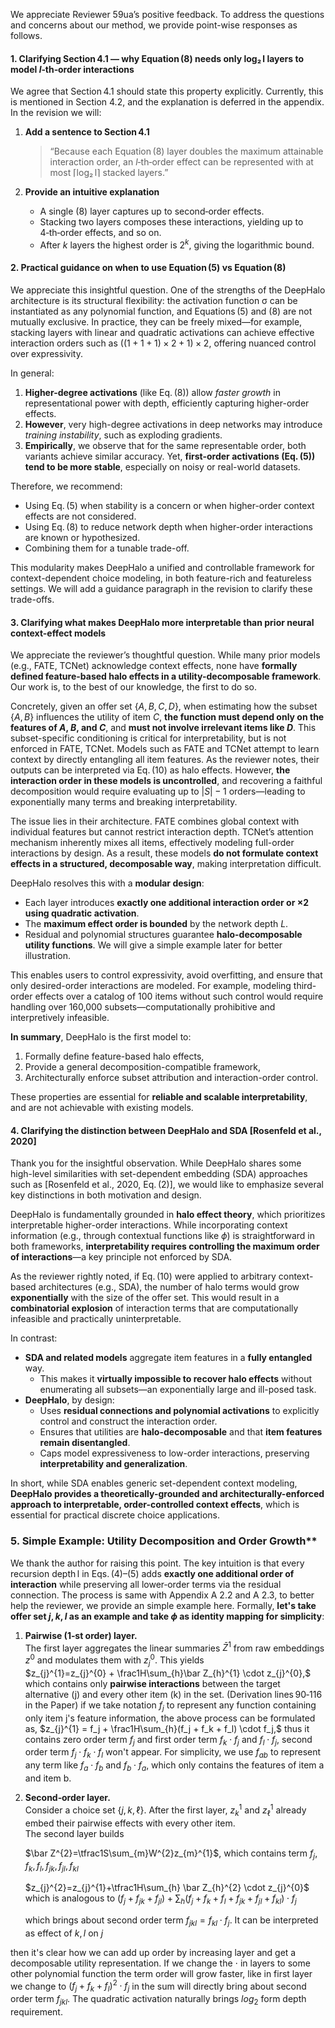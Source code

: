 We appreciate Reviewer 59ua’s positive feedback. To address the questions and concerns about our method, we provide point-wise responses as follows.

#### 1. Clarifying Section 4.1 — why Equation (8) needs only **log₂ l** layers to model *l*‑th‑order interactions

We agree that Section 4.1 should state this property explicitly. Currently, this is mentioned in Section 4.2, and the explanation is deferred in the appendix. 
In the revision we will:

1. **Add a sentence to Section 4.1**  
   > “Because each Equation (8) layer doubles the maximum attainable interaction order, an *l*‑th‑order effect can be represented with at most ⌈log₂ l⌉ stacked layers.”

2. **Provide an intuitive explanation**  
   - A single (8) layer captures up to second‑order effects.  
   - Stacking two layers composes these interactions, yielding up to 4‑th‑order effects, and so on.  
   - After *k* layers the highest order is $2^{k}$, giving the logarithmic bound.


#### 2. Practical guidance on when to use Equation (5) vs Equation (8)

We appreciate this insightful question. One of the strengths of the DeepHalo architecture is its structural flexibility: the activation function σ can be instantiated as any polynomial function, and Equations (5) and (8) are not mutually exclusive. In practice, they can be freely mixed—for example, stacking layers with linear and quadratic activations can achieve effective interaction orders such as $((1+1+1)\times2+1)\times2$, offering nuanced control over expressivity.

In general:

1. **Higher-degree activations** (like Eq. (8)) allow *faster growth* in representational power with depth, efficiently capturing higher-order effects.
2. **However**, very high-degree activations in deep networks may introduce *training instability*, such as exploding gradients.
3. **Empirically**, we observe that for the same representable order, both variants achieve similar accuracy. Yet, **first-order activations (Eq. (5)) tend to be more stable**, especially on noisy or real-world datasets.

Therefore, we recommend:

- Using Eq. (5) when stability is a concern or when higher-order context effects are not considered.
- Using Eq. (8) to reduce network depth when higher-order interactions are known or hypothesized.
- Combining them for a tunable trade-off.

This modularity makes DeepHalo a unified and controllable framework for context-dependent choice modeling, in both feature-rich and featureless settings. We will add a guidance paragraph in the revision to clarify these trade-offs.

#### 3. Clarifying what makes DeepHalo more interpretable than prior neural context-effect models

We appreciate the reviewer’s thoughtful question. While many prior models (e.g., FATE, TCNet) acknowledge context effects, none have **formally defined feature-based halo effects in a utility-decomposable framework**. Our work is, to the best of our knowledge, the first to do so.

Concretely, given an offer set $\{A, B, C, D\}$, when estimating how the subset $\{A, B\}$ influences the utility of item $C$, **the function must depend only on the features of $A$, $B$, and $C$**, and **must not involve irrelevant items like $D$**. This subset-specific conditioning is critical for interpretability, but is not enforced in FATE, TCNet. Models such as FATE and TCNet attempt to learn context by directly entangling all item features. As the reviewer notes, their outputs can be interpreted via Eq. (10) as halo effects. However, **the interaction order in these models is uncontrolled**, and recovering a faithful decomposition would require evaluating up to $|S|-1$ orders—leading to exponentially many terms and breaking interpretability.

The issue lies in their architecture. FATE combines global context with individual features but cannot restrict interaction depth. TCNet’s attention mechanism inherently mixes all items, effectively modeling full-order interactions by design. As a result, these models **do not formulate context effects in a structured, decomposable way**, making interpretation difficult.

DeepHalo resolves this with a **modular design**:

- Each layer introduces **exactly one additional interaction order or $\times 2$ using quadratic activation**.
- The **maximum effect order is bounded** by the network depth $L$.
- Residual and polynomial structures guarantee **halo-decomposable utility functions**. We will give a simple example later for better illustration.

This enables users to control expressivity, avoid overfitting, and ensure that only desired-order interactions are modeled. For example, modeling third-order effects over a catalog of 100 items without such control would require handling over 160,000 subsets—computationally prohibitive and interpretively infeasible.

**In summary**, DeepHalo is the first model to:

1. Formally define feature-based halo effects, 
2. Provide a general decomposition-compatible framework,
3. Architecturally enforce subset attribution and interaction-order control.

These properties are essential for **reliable and scalable interpretability**, and are not achievable with existing models.

#### 4. Clarifying the distinction between DeepHalo and SDA [Rosenfeld et al., 2020]

Thank you for the insightful observation. While DeepHalo shares some high-level similarities with set-dependent embedding (SDA) approaches such as [Rosenfeld et al., 2020, Eq. (2)], we would like to emphasize several key distinctions in both motivation and design.

DeepHalo is fundamentally grounded in **halo effect theory**, which prioritizes interpretable higher-order interactions. While incorporating context information (e.g., through contextual functions like $\phi$) is straightforward in both frameworks, **interpretability requires controlling the maximum order of interactions**—a key principle not enforced by SDA.

As the reviewer rightly noted, if Eq. (10) were applied to arbitrary context-based architectures (e.g., SDA), the number of halo terms would grow **exponentially** with the size of the offer set. This would result in a **combinatorial explosion** of interaction terms that are computationally infeasible and practically uninterpretable.

In contrast:

- **SDA and related models** aggregate item features in a **fully entangled** way.
  - This makes it **virtually impossible to recover halo effects** without enumerating all subsets—an exponentially large and ill-posed task.
- **DeepHalo**, by design:
  - Uses **residual connections and polynomial activations** to explicitly control and construct the interaction order.
  - Ensures that utilities are **halo-decomposable** and that **item features remain disentangled**.
  - Caps model expressiveness to low-order interactions, preserving **interpretability and generalization**.

In short, while SDA enables generic set-dependent context modeling, **DeepHalo provides a theoretically-grounded and architecturally-enforced approach to interpretable, order-controlled context effects**, which is essential for practical discrete choice applications.

### 5. Simple Example: Utility Decomposition and Order Growth**
We thank the author for raising this point.  The key intuition is that every recursion depth l in Eqs. (4)–(5) adds **exactly one additional order of interaction** while preserving all lower‑order terms via the residual connection. The process is same with Appendix A 2.2 and A 2.3, to better help the reviewer, we provide an simple example here. Formally, **let's take offer set ${j, k, l}$ as an example and take $\phi$ as identity mapping for simplicity**:

1. **Pairwise (1‑st order) layer.**  
   The first layer aggregates the linear summaries $\bar Z^{1}$ from raw embeddings $z^{0}$ and modulates them with $z_{j}^{0}$. This yields  
   $z_{j}^{1}=z_{j}^{0} + \frac1H\sum_{h}\bar Z_{h}^{1} \cdot z_{j}^{0},$  
   which contains only **pairwise interactions** between the target alternative \(j\) and every other item \(k\) in the set.  (Derivation lines 90‑116 in the Paper)
   if we take notation $f_j$ to represent any function containing only item j's feature information, the above process can be formulated as,
   $z_{j}^{1} = f_j + \frac1H\sum_{h}(f_j + f_k + f_l) \cdot f_j,$ thus it contains zero order term $f_j$ and first order term $f_k \cdot f_j$ and $f_l \cdot f_j$, second order term $f_j \cdot f_k \cdot f_l$ won't appear. For simplicity, we use $f_{ab}$ to represent any term like $f_a \cdot f_b$ and $f_b \cdot f_a$, which only contains the features of item a and item b.

2. **Second‑order layer.**  
   Consider a choice set $\{j,k,\ell\}$.  After the first layer, $z_{k}^{1}$ and $z_{\ell}^{1}$ already embed their pairwise effects with every other item.  
   The second layer builds
    
   $\bar Z^{2}=\tfrac1S\sum_{m}W^{2}z_{m}^{1}$, which contains term $f_j, f_k, f_l, f_{jk}, f_{jl}, f_{kl}$
   
   $z_{j}^{2}=z_{j}^{1}+\tfrac1H\sum_{h} \bar Z_{h}^{2} \cdot z_{j}^{0}$ which is analogous to $(f_j + f_{jk} + f_{jl}) + \sum_h(f_j + f_k + f_l + f_{jk} + f_{jl} + f_{kl}) \cdot f_j$
   
   which brings about second order term $f_{jkl} = f_{kl} \cdot f_{j}$. It can be interpreted as effect of ${k,l}$ on $j$

then it's clear how we can add up order by increasing layer and get a decomposable utility representation. If we change the $\cdot$ in layers to some other polynomial function the term order will grow faster, like in first layer we change to $(f_j + f_k + f_l)^2 \cdot f_j$ in the sum will directly bring about second order term $f_{jkl}$. The quadratic activation naturally brings $log_2$ form depth requirement.

